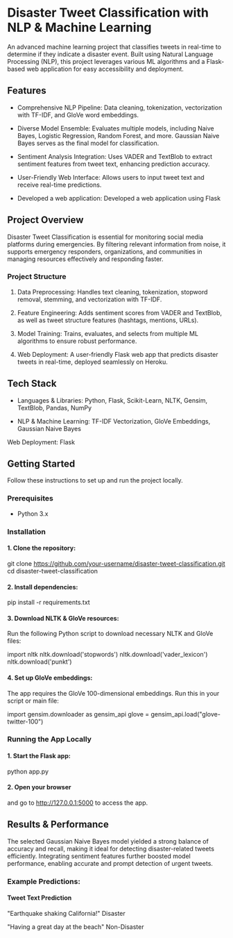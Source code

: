 # Disaster Tweet Classification with NLP & Machine Learning

An advanced machine learning project that classifies tweets in real-time to determine if they indicate a disaster event. Built using Natural Language Processing (NLP), this project leverages various ML algorithms and a Flask-based web application for easy accessibility and deployment.

##  Features

* Comprehensive NLP Pipeline: Data cleaning, tokenization, vectorization with TF-IDF, and GloVe word embeddings.

* Diverse Model Ensemble: Evaluates multiple models, including Naive Bayes, Logistic Regression, Random Forest, and more. Gaussian Naive Bayes serves as the final model for classification.

* Sentiment Analysis Integration: Uses VADER and TextBlob to extract sentiment features from tweet text, enhancing prediction accuracy.

* User-Friendly Web Interface: Allows users to input tweet text and receive real-time predictions.

* Developed a web application: Developed a web application using Flask

## Project Overview

Disaster Tweet Classification is essential for monitoring social media platforms during emergencies. By filtering relevant information from noise, it supports emergency responders, organizations, and communities in managing resources effectively and responding faster.

### Project Structure

1. Data Preprocessing: Handles text cleaning, tokenization, stopword removal, stemming, and vectorization with TF-IDF.

2. Feature Engineering: Adds sentiment scores from VADER and TextBlob, as well as tweet structure features (hashtags, mentions, URLs).

3. Model Training: Trains, evaluates, and selects from multiple ML algorithms to ensure robust performance.

4. Web Deployment: A user-friendly Flask web app that predicts disaster tweets in real-time, deployed seamlessly on Heroku.

##  Tech Stack

* Languages & Libraries: Python, Flask, Scikit-Learn, NLTK, Gensim, TextBlob, Pandas, NumPy

* NLP & Machine Learning: TF-IDF Vectorization, GloVe Embeddings, Gaussian Naive Bayes

Web Deployment: Flask

## Getting Started

Follow these instructions to set up and run the project locally.

### Prerequisites

* Python 3.x

### Installation

#### 1. Clone the repository:

git clone https://github.com/your-username/disaster-tweet-classification.git
cd disaster-tweet-classification

#### 2. Install dependencies:

pip install -r requirements.txt

#### 3. Download NLTK & GloVe resources:
Run the following Python script to download necessary NLTK and GloVe files:

import nltk
nltk.download('stopwords')
nltk.download('vader_lexicon')
nltk.download('punkt')

#### 4. Set up GloVe embeddings: 
The app requires the GloVe 100-dimensional embeddings. Run this in your script or main file:

import gensim.downloader as gensim_api
glove = gensim_api.load("glove-twitter-100")

### Running the App Locally

#### 1. Start the Flask app:
python app.py
#### 2. Open your browser
and go to http://127.0.0.1:5000 to access the app.

## Results & Performance

The selected Gaussian Naive Bayes model yielded a strong balance of accuracy and recall, making it ideal for detecting disaster-related tweets efficiently. Integrating sentiment features further boosted model performance, enabling accurate and prompt detection of urgent tweets.

### Example Predictions:

####     Tweet Text	                           Prediction

"Earthquake shaking California!"	              Disaster

"Having a great day at the beach"	            Non-Disaster
